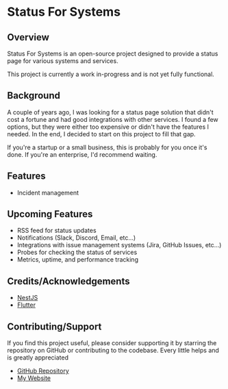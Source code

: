 # Status For Systems

## Overview
Status For Systems is an open-source project designed to provide a status page for various systems and services.

This project is currently a work in-progress and is not yet fully functional.

## Background
A couple of years ago, I was looking for a status page solution that didn't cost a fortune and had good integrations with 
other services. I found a few options, but they were either too expensive or didn't have the features I needed. In the end, 
I decided to start on this project to fill that gap.

If you're a startup or a small business, this is probably for you once it's done. If you're an enterprise, I'd recommend waiting.

## Features
- Incident management

## Upcoming Features
- RSS feed for status updates
- Notifications (Slack, Discord, Email, etc...)
- Integrations with issue management systems (Jira, GitHub Issues, etc...)
- Probes for checking the status of services
- Metrics, uptime, and performance tracking

## Credits/Acknowledgements
- [NestJS](https://nestjs.com/)
- [Flutter](https://flutter.dev/)

## Contributing/Support
If you find this project useful, please consider supporting it by starring the repository on GitHub or contributing to the codebase.
Every little helps and is greatly appreciated

- [GitHub Repository](https://github.com/Codox/status-for-systems)
- [My Website](https://rexchoppers.com)